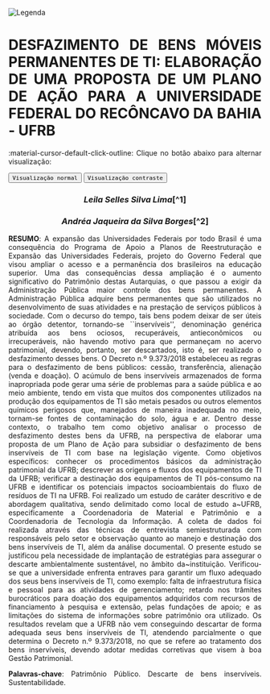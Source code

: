 
![Legenda](../imagens/capitulo.png)


# **DESFAZIMENTO DE BENS MÓVEIS PERMANENTES DE TI: ELABORAÇÃO DE UMA PROPOSTA DE UM PLANO DE AÇÃO PARA A UNIVERSIDADE FEDERAL DO RECÔNCAVO DA BAHIA - UFRB**

:material-cursor-default-click-outline: Clique no botão abaixo para alternar visualização:

<div class="tx-switch">
  <button data-md-color-scheme="default"><code>Visualização normal</code></button>
  <button data-md-color-scheme="slate"><code>Visualização contraste</code></button>
</div>

<script>
  var buttons = document.querySelectorAll("button[data-md-color-scheme]")
  buttons.forEach(function(button) {
    button.addEventListener("click", function() {
      var attr = this.getAttribute("data-md-color-scheme")
      document.body.setAttribute("data-md-color-scheme", attr)
      var name = document.querySelector("#__code_0 code span:nth-child(7)")
      name.textContent = attr
    })
  })
</script>

<style>
body {text-align: justify}
div.a {
  text-indent: 50px;
}
p.recuo {
  padding-left: 130px;
  font-size: small;
  text-align: justify;
}
</style>

<center><h3><em>Leila Selles Silva Lima</em>[^1]</h3></center>

<center><h3><em>Andréa Jaqueira da Silva Borges</em>[^2]</h3></center>


[^1]: Mestranda do Programa de Mestrado Profissional em Desenvolvimento
	Regional e Meio Ambiente da FAMAM. Email: leilaselles@hotmail.com

[^2]: Dr.ª em Geologia Ambiental pela Universidade Federal da Bahia (UFBA);
	Mestra em Solo e água (UFBA); Esp. Em Metodologia da Pesquisa; Coord. do
	Programa de Iniciação Científica da FAMAM (PROINC) e professora da
	graduação e do Programa de Mestrado Profissional em Desenvolvimento
	Regional e Meio Ambiente da FAMAM. Email: andreajsb@gmail.com.

**RESUMO**: A expansão das Universidades Federais por todo Brasil é
uma consequência do Programa de Apoio a Planos de Reestruturação e
Expansão das Universidades Federais, projeto do Governo Federal que
visou ampliar o acesso e a permanência dos brasileiros na educação
superior. Uma das consequências dessa ampliação é o aumento
significativo do Patrimônio destas Autarquias, o que passou a exigir da
Administração Pública maior controle dos bens permanentes. A
Administração Pública adquire bens permanentes que são utilizados no
desenvolvimento de suas atividades e na prestação de serviços públicos à
sociedade. Com o decurso do tempo, tais bens podem deixar de ser úteis
ao órgão detentor, tornando-se ``inservíveis'', denominação genérica
atribuída aos bens ociosos, recuperáveis, antieconômicos ou
irrecuperáveis, não havendo motivo para que permaneçam no acervo
patrimonial, devendo, portanto, ser descartados, isto é, ser realizado o
desfazimento desses bens. O Decreto n.º 9.373/2018 estabeleceu as regras
para o desfazimento de bens públicos: cessão, transferência, alienação
(venda e doação). O acúmulo de bens inservíveis armazenados de forma
inapropriada pode gerar uma série de problemas para a saúde pública e ao
meio ambiente, tendo em vista que muitos dos componentes utilizados na
produção dos equipamentos de TI são metais pesados ou outros elementos
químicos perigosos que, manejados de maneira inadequada no meio,
tornam-se fontes de contaminação do solo, água e ar. Dentro desse
contexto, o trabalho tem como objetivo analisar o processo de
desfazimento destes bens da UFRB, na perspectiva de elaborar uma
proposta de um Plano de Ação para subsidiar o desfazimento de bens
inservíveis de TI com base na legislação vigente. Como objetivos
específicos: conhecer os procedimentos básicos da administração
patrimonial da UFRB; descrever as origens e fluxos dos equipamentos de
TI da UFRB; verificar a destinação dos equipamentos de TI pós-consumo na
UFRB e identificar os potenciais impactos socioambientais do fluxo de
resíduos de TI na UFRB. Foi realizado um estudo de caráter descritivo e
de abordagem qualitativa, sendo delimitado como local de estudo a~UFRB,
especificamente a Coordenadoria de Material e Patrimônio e a
Coordenadoria de Tecnologia da Informação. A coleta de dados foi
realizada através das técnicas de entrevista semiestruturada com
responsáveis pelo setor e observação quanto ao manejo e destinação dos
bens inservíveis de TI, além da análise documental. O presente estudo se
justificou pela necessidade de implantação de estratégias para assegurar
o descarte ambientalmente sustentável, no âmbito da~instituição.
Verificou-se que a universidade enfrenta entraves para garantir um fluxo
adequado dos seus bens inservíveis de TI, como exemplo: falta de
infraestrutura física e pessoal para as atividades de gerenciamento;
retardo nos trâmites burocráticos para doação dos equipamentos
adquiridos com recursos de financiamento à pesquisa e extensão, pelas
fundações de apoio; e as limitações do sistema de informações sobre
patrimônio ora utilizado. Os resultados revelam que a UFRB não vem
conseguindo descartar de forma adequada seus bens inservíveis de TI,
atendendo parcialmente o que determina o Decreto n.º 9.373/2018, no que
se refere ao tratamento dos bens inservíveis, devendo adotar medidas
corretivas que visem à boa Gestão
Patrimonial.

**Palavras-chave**: Patrimônio Público. Descarte de bens inservíveis. Sustentabilidade.
